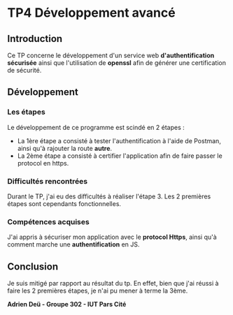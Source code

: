 # TP4 Développement avancé

## Introduction

Ce TP concerne le développement d'un service web **d'authentification sécurisée** ainsi que l'utilisation de **openssl** afin de générer une certification de sécurité.

## Développement

### Les étapes
Le développement de ce programme est scindé en 2 étapes :
- La 1ère étape a consisté à tester l'authentification à l'aide de Postman, ainsi qu'à rajouter la route **autre**.
- La 2ème étape a consisté à certifier l'application afin de faire passer le protocol en https.
  
### Difficultés rencontrées
Durant le TP, j'ai eu des difficultés à réaliser l'étape 3. Les 2 premières étapes sont cependants fonctionnelles.

### Compétences acquises
J'ai appris à sécuriser mon application avec le **protocol Https**, ainsi qu'à comment marche une **authentification** en JS.
## Conclusion
Je suis mitigé par rapport au résultat du tp. En effet, bien que j'ai réussi à faire les 2 premières étapes, je n'ai pu mener à terme la 3ème.


**Adrien Deü - Groupe 302 - IUT Pars Cité**
